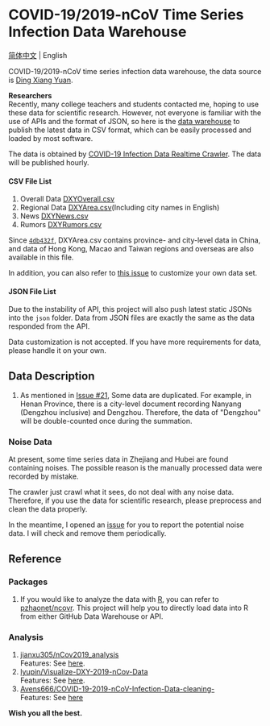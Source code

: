 # COVID-19/2019-nCoV Time Series Infection Data Warehouse

[简体中文](README.md) | English

COVID-19/2019-nCoV time series infection data warehouse, the data source is [Ding Xiang Yuan](https://3g.dxy.cn/newh5/view/pneumonia).

**Researchers**  
Recently, many college teachers and students contacted me, 
hoping to use these data for scientific research. 
However, not everyone is familiar with the use of APIs and the format of JSON, 
so here is the [data warehouse](https://github.com/BlankerL/DXY-COVID-19-Data) 
to publish the latest data in CSV format, 
which can be easily processed and loaded by most software.

The data is obtained by [COVID-19 Infection Data Realtime Crawler](https://github.com/BlankerL/DXY-COVID-19-Crawler). 
The data will be published hourly. 

#### CSV File List
1. Overall Data [DXYOverall.csv](csv/DXYOverall.csv)
2. Regional Data [DXYArea.csv](csv/DXYArea.csv)(Including city names in English)
3. News [DXYNews.csv](csv/DXYNews.csv)
4. Rumors [DXYRumors.csv](csv/DXYRumors.csv)


Since [`4db432f`](https://github.com/BlankerL/DXY-COVID-19-Data/commit/4db432fda233a701a3a7569e08ab20db083987b1), 
DXYArea.csv contains province- and city-level data in China, and data of Hong Kong, 
Macao and Taiwan regions and overseas are also available in this file.

In addition, you can also refer to [this issue](https://github.com/BlankerL/DXY-COVID-19-Crawler/issues/67) to customize your own data set.

#### JSON File List
Due to the instability of API,
this project will also push latest static JSONs into the `json` folder. 
Data from JSON files are exactly the same as the data responded from the API.

Data customization is not accepted. 
If you have more requirements for data, please handle it on your own.

## Data Description
1. As mentioned in [Issue #21](https://github.com/BlankerL/DXY-COVID-19-Data/issues/21), 
Some data are duplicated. For example, in Henan Province, 
there is a city-level document recording Nanyang (Dengzhou inclusive) and Dengzhou.
Therefore, the data of "Dengzhou" will be double-counted once during the summation.

### Noise Data
At present, some time series data in Zhejiang and Hubei are found containing noises. 
The possible reason is the manually processed data were recorded by mistake. 

The crawler just crawl what it sees, do not deal with any noise data. 
Therefore, if you use the data for scientific research, please preprocess and clean the data properly. 

In the meantime, I opened an [issue](https://github.com/BlankerL/DXY-COVID-19-Crawler/issues/34) 
for you to report the potential noise data. I will check and remove them periodically. 

## Reference

### Packages
1. If you would like to analyze the data with [R](https://www.r-project.org/),
you can refer to [pzhaonet/ncovr](https://github.com/pzhaonet/ncovr).
This project will help you to directly load data into R from either GitHub Data Warehouse or API. 

### Analysis
1. [jianxu305/nCov2019_analysis](https://github.com/jianxu305/nCov2019_analysis)  
   Features: See [here](https://github.com/jianxu305/nCov2019_analysis/blob/master/src/demo.pdf).
2. [lyupin/Visualize-DXY-2019-nCov-Data](https://github.com/lyupin/Visualize-DXY-2019-nCov-Data)  
   Features: See [here](https://github.com/lyupin/Visualize-DXY-2019-nCov-Data/blob/master/readme.md).
3. [Avens666/COVID-19-2019-nCoV-Infection-Data-cleaning-](https://github.com/Avens666/COVID-19-2019-nCoV-Infection-Data-cleaning-)  
   Features: See [here](https://github.com/Avens666/COVID-19-2019-nCoV-Infection-Data-cleaning-/blob/master/README.md)

**Wish you all the best.**
